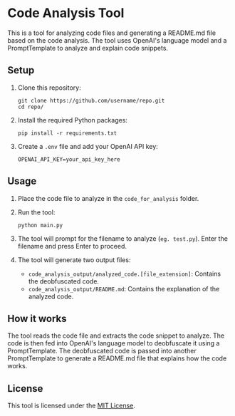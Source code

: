 # Code Analysis Tool

This is a tool for analyzing code files and generating a README.md file based on the code analysis. The tool uses OpenAI's language model and a PromptTemplate to analyze and explain code snippets.

## Setup

1. Clone this repository:

   ```
   git clone https://github.com/username/repo.git
   cd repo/
   ```

2. Install the required Python packages:

   ```
   pip install -r requirements.txt
   ```

3. Create a `.env` file and add your OpenAI API key:

   ```
   OPENAI_API_KEY=your_api_key_here
   ```

## Usage

1. Place the code file to analyze in the `code_for_analysis` folder.

2. Run the tool:

   ```
   python main.py
   ```

3. The tool will prompt for the filename to analyze (`eg. test.py`). Enter the filename and press Enter to proceed.

4. The tool will generate two output files:

   - `code_analysis_output/analyzed_code.[file_extension]`: Contains the deobfuscated code.
   - `code_analysis_output/README.md`: Contains the explanation of the analyzed code.

## How it works

The tool reads the code file and extracts the code snippet to analyze. The code is then fed into OpenAI's language model to deobfuscate it using a PromptTemplate. The deobfuscated code is passed into another PromptTemplate to generate a README.md file that explains how the code works.

## License

This tool is licensed under the [MIT License](LICENSE).